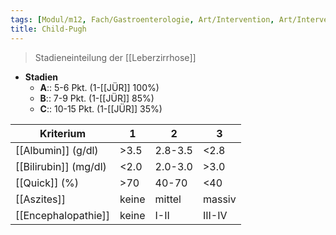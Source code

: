 ```yaml
---
tags: [Modul/m12, Fach/Gastroenterologie, Art/Intervention, Art/Intervention]
title: Child-Pugh
---
```

> Stadieneinteilung der [[Leberzirrhose]]
- **Stadien**
	- **A**:: 5-6 Pkt. (1-[[JÜR]] 100%)
	- **B**:: 7-9 Pkt. (1-[[JÜR]] 85%)
	- **C**:: 10-15 Pkt. (1-[[JÜR]] 35%)

| Kriterium             | 1     | 2       | 3      |
| --------------------- | ----- | ------- | ------ |
| [[Albumin]] (g/dl)    | >3.5  | 2.8-3.5 | <2.8   |
| [[Bilirubin]] (mg/dl) | <2.0  | 2.0-3.0 | >3.0   |
| [[Quick]] (%)         | >70   | 40-70   | <40    |
| [[Aszites]]           | keine | mittel  | massiv |
| [[Encephalopathie]]   | keine | I-II    | III-IV | 
